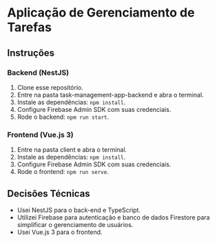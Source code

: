 # Aplicação de Gerenciamento de Tarefas

## Instruções

### Backend (NestJS)
1. Clone esse repositório.
2. Entre na pasta task-management-app-backend e abra o terminal.
3. Instale as dependências: `npm install`.
4. Configure Firebase Admin SDK com suas credenciais.
5. Rode o backend: `npm run start`.

### Frontend (Vue.js 3)
1. Entre na pasta client e abra o terminal.
2. Instale as dependências: `npm install`.
3. Configure Firebase Admin SDK com suas credenciais.
4. Rode o frontend: `npm run serve`.

## Decisões Técnicas
- Usei NestJS para o back-end e TypeScript.
- Utilizei Firebase para autenticação e banco de dados Firestore para simplificar o gerenciamento de usuários.
- Usei Vue.js 3 para o frontend.